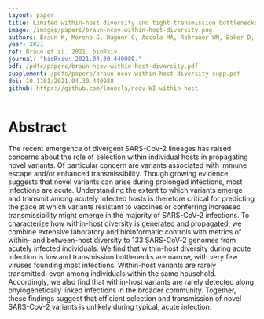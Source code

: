 ```yaml
---
layout: paper
title: Limited within-host diversity and tight transmission bottlenecks limit SARS-CoV-2 evolution in acutely infected individuals
image: /images/papers/braun-ncov-within-host-diversity.png
authors: Braun K, Moreno G, Wagner C, Accola MA, Rehrauer WM, Baker D, Koelle K, O'Connor DH, Bedford T, Friedrich TC, Moncla LH.
year: 2021
ref: Braun et al. 2021. bioRxiv.
journal: "bioRxiv: 2021.04.30.440988."
pdf: /pdfs/papers/braun-ncov-within-host-diversity.pdf
supplement: /pdfs/papers/braun-ncov-within-host-diversity-supp.pdf
doi: 10.1101/2021.04.30.440988
github: https://github.com/lmoncla/ncov-WI-within-host
---
```


# Abstract

The recent emergence of divergent SARS-CoV-2 lineages has raised concerns about the role of selection within individual hosts in propagating novel variants. Of particular concern are variants associated with immune escape and/or enhanced transmissibility. Though growing evidence suggests that novel variants can arise during prolonged infections, most infections are acute. Understanding the extent to which variants emerge and transmit among acutely infected hosts is therefore critical for predicting the pace at which variants resistant to vaccines or conferring increased transmissibility might emerge in the majority of SARS-CoV-2 infections. To characterize how within-host diversity is generated and propagated, we combine extensive laboratory and bioinformatic controls with metrics of within- and between-host diversity to 133 SARS-CoV-2 genomes from acutely infected individuals. We find that within-host diversity during acute infection is low and transmission bottlenecks are narrow, with very few viruses founding most infections. Within-host variants are rarely transmitted, even among individuals within the same household. Accordingly, we also find that within-host variants are rarely detected along phylogenetically linked infections in the broader community. Together, these findings suggest that efficient selection and transmission of novel SARS-CoV-2 variants is unlikely during typical, acute infection.
